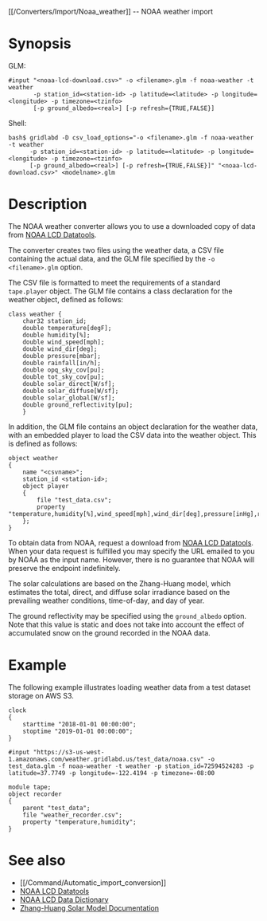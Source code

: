 [[/Converters/Import/Noaa_weather]] -- NOAA weather import

# Synopsis

GLM:

~~~
#input "<noaa-lcd-download.csv>" -o <filename>.glm -f noaa-weather -t weather 
       -p station_id=<station-id> -p latitude=<latitude> -p longitude=<longitude> -p timezone=<tzinfo> 
       [-p ground_albedo=<real>] [-p refresh={TRUE,FALSE}]
~~~

Shell:

~~~
bash$ gridlabd -D csv_load_options="-o <filename>.glm -f noaa-weather -t weather 
      -p station_id=<station-id> -p latitude=<latitude> -p longitude=<longitude> -p timezone=<tzinfo> 
      [-p ground_albedo=<real>] [-p refresh={TRUE,FALSE}]" "<noaa-lcd-download.csv>" <modelname>.glm 
~~~

# Description

The NOAA weather converter allows you to use a downloaded copy of data from [NOAA LCD Datatools](https://www.ncdc.noaa.gov/cdo-web/datatools/lcd).

The converter creates two files using the weather data, a CSV file containing the actual data, and the GLM file specified by the `-o <filename>.glm` option.

The CSV file is formatted to meet the requirements of a standard `tape.player` object.  The GLM file contains a class declaration for the weather object, defined as follows:

~~~
class weather {
	char32 station_id;
	double temperature[degF];
	double humidity[%];
	double wind_speed[mph];
	double wind_dir[deg];
	double pressure[mbar];
	double rainfall[in/h];
	double opq_sky_cov[pu];
	double tot_sky_cov[pu];
	double solar_direct[W/sf];
	double solar_diffuse[W/sf];
	double solar_global[W/sf];
	double ground_reflectivity[pu];
	}	
~~~

In addition, the GLM file contains an object declaration for the weather data, with an embedded player to load the CSV data into the weather object. This is defined as follows:

~~~
object weather
{
	name "<csvname>";
	station_id <station-id>;
	object player
	{
		file "test_data.csv";
		property "temperature,humidity[%],wind_speed[mph],wind_dir[deg],pressure[inHg],rainfall[in/h],opq_sky_cov[pu],solar_global[W/sf],solar_direct[W/sf],solar_diffuse[W/sf];
	};
}
~~~

To obtain data from NOAA, request a download from [NOAA LCD Datatools](https://www.ncdc.noaa.gov/cdo-web/datatools/lcd).  When your data request is fulfilled you may specify the URL emailed to you by NOAA as the input name. However, there is no guarantee that NOAA will preserve the endpoint indefinitely.

The solar calculations are based on the Zhang-Huang model, which estimates the total, direct, and diffuse solar irradiance based on the prevailing weather conditions, time-of-day, and day of year.

The ground reflectivity may be specified using the `ground_albedo` option. Note that this value is static and does not take into account the effect of accumulated snow on the ground recorded in the NOAA data.

# Example

The following example illustrates loading weather data from a test dataset storage on AWS S3.

~~~
clock 
{
	starttime "2018-01-01 00:00:00";
	stoptime "2019-01-01 00:00:00";
}

#input "https://s3-us-west-1.amazonaws.com/weather.gridlabd.us/test_data/noaa.csv" -o test_data.glm -f noaa-weather -t weather -p station_id=72594524283 -p latitude=37.7749 -p longitude=-122.4194 -p timezone=-08:00

module tape;
object recorder
{
	parent "test_data";
	file "weather_recorder.csv";
	property "temperature,humidity";
}
~~~

# See also

* [[/Command/Automatic_import_conversion]]
* [NOAA LCD Datatools](https://www.ncdc.noaa.gov/cdo-web/datatools/lcd)
* [NOAA LCD Data Dictionary](ftp://ftp.ncdc.noaa.gov/pub/data/cdo/documentation/LCD_documentation.pdf)
* [Zhang-Huang Solar Model Documentation](https://simulationresearch.lbl.gov/dirpubs/51436.pdf)
